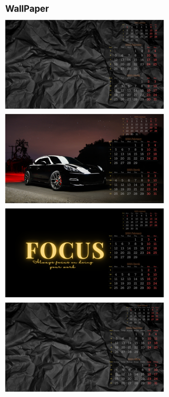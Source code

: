 # WallPaper
![2024February1](https://github.com/siimre/WallPaper/blob/main/Images/2024February1.png?raw=true)

![2024February2](https://github.com/siimre/WallPaper/blob/main/Images/2024February2.png?raw=true)

![2024February3](https://github.com/siimre/WallPaper/blob/main/Images/2024February3.png?raw=true)

![2024February4](https://github.com/siimre/WallPaper/blob/main/Images/2024February4.png?raw=true)
